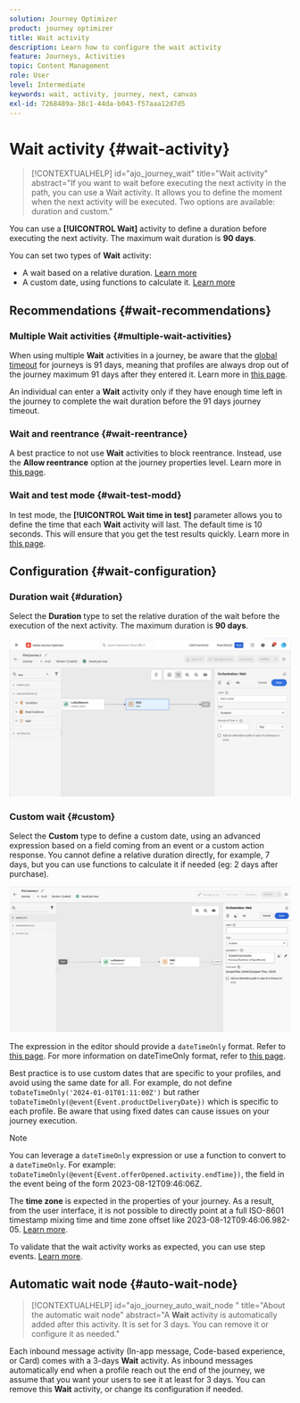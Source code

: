 ```yaml
---
solution: Journey Optimizer
product: journey optimizer
title: Wait activity
description: Learn how to configure the wait activity
feature: Journeys, Activities
topic: Content Management
role: User
level: Intermediate
keywords: wait, activity, journey, next, canvas
exl-id: 7268489a-38c1-44da-b043-f57aaa12d7d5
---
```

# Wait activity {#wait-activity}

>[!CONTEXTUALHELP]
>id="ajo_journey_wait"
>title="Wait activity"
>abstract="If you want to wait before executing the next activity in the path, you can use a Wait activity. It allows you to define the moment when the next activity will be executed. Two options are available: duration and custom."

You can use a **[!UICONTROL Wait]** activity to define a duration before executing the next activity.  The maximum wait duration is **90 days**. 

You can set two types of **Wait** activity:

* A wait based on a relative duration. [Learn more](#duration) 
* A custom date, using functions to calculate it. [Learn more](#custom) 

<!--
* [Email send time optimization](#email_send_time_optimization)
* [Fixed date](#fixed_date) 
-->

## Recommendations {#wait-recommendations}

### Multiple Wait activities {#multiple-wait-activities}

When using multiple **Wait** activities in a journey, be aware that the [global timeout](journey-properties.md#global_timeout) for journeys is 91 days, meaning that profiles are always drop out of the journey maximum 91 days after they entered it. Learn more in [this page](journey-properties.md#global_timeout).

An individual can enter a **Wait** activity only if they have enough time left in the journey to complete the wait duration before the 91 days journey timeout. 

### Wait and reentrance {#wait-reentrance}

A best practice to not use **Wait** activities to block reentrance. Instead, use the **Allow reentrance** option at the journey properties level. Learn more in [this page](../building-journeys/journey-properties.md#entrance).

### Wait and test mode {#wait-test-modd}

In test mode, the **[!UICONTROL Wait time in test]** parameter allows you to define the time that each **Wait** activity will last. The default time is 10 seconds. This will ensure that you get the test results quickly. Learn more in [this page](../building-journeys/testing-the-journey.md).

## Configuration {#wait-configuration}

### Duration wait {#duration}

Select the **Duration** type to set the relative duration of the wait before the execution of the next activity. The maximum duration is **90 days**.

![Define the wait duration](assets/journey55.png)

<!--
## Fixed date wait{#fixed_date}

Select the date for the execution of the next activity.

![](assets/journey56.png)

-->

### Custom wait {#custom}

Select the **Custom** type to define a custom date, using an advanced expression based on a field coming from an event or a custom action response. You cannot define a relative duration directly, for example, 7 days, but you can use functions to calculate it if needed (eg: 2 days after purchase). 

![Define a custom wait with an expression](assets/journey57.png)

The expression in the editor should provide a `dateTimeOnly` format. Refer to [this page](expression/expressionadvanced.md). For more information on dateTimeOnly format, refer to [this page](expression/data-types.md).

Best practice is to use custom dates that are specific to your profiles, and avoid using the same date for all. For example, do not define `toDateTimeOnly('2024-01-01T01:11:00Z')` but rather `toDateTimeOnly(@event{Event.productDeliveryDate})` which is specific to each profile. Be aware that using fixed dates can cause issues on your journey execution. 


>[!NOTE]
>
>You can leverage a `dateTimeOnly` expression or use a function to convert to a `dateTimeOnly`. For example: `toDateTimeOnly(@event{Event.offerOpened.activity.endTime})`, the field in the event being of the form 2023-08-12T09:46:06Z.
>
>The **time zone** is expected in the properties of your journey. As a result, from the user interface, it is not possible to directly point at a full ISO-8601 timestamp mixing time and time zone offset like 2023-08-12T09:46:06.982-05. [Learn more](../building-journeys/timezone-management.md).


To validate that the wait activity works as expected, you can use step events. [Learn more](../reports/query-examples.md#common-queries).

## Automatic wait node  {#auto-wait-node}


>[!CONTEXTUALHELP]
>id="ajo_journey_auto_wait_node "
>title="About the automatic wait node"
>abstract="A **Wait** activity is automatically added after this activity. It is set for 3 days. You can remove it or configure it as needed."

Each inbound message activity (In-app message, Code-based experience, or Card) comes with a 3-days **Wait** activity. As inbound messages automatically end when a profile reach out the end of the journey, we assume that you want your users to see it at least for 3 days. You can remove this **Wait** activity, or change its configuration if needed.
